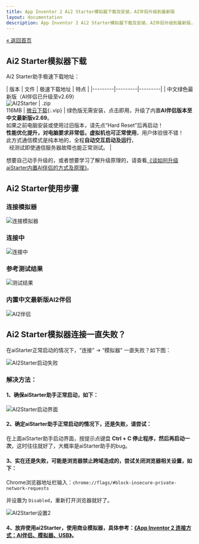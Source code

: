 ```yaml
---
title: App Inventor 2 Ai2 Starter模拟器下载及安装，AI伴侣升级到最新版
layout: documentation
description: App Inventor 2 Ai2 Starter模拟器下载及安装，AI伴侣升级到最新版，ai2Starter下载地址及安装，ai2Starter免安装版下载，AI伴侣升级最新版，常见连接问题解答。
---
```


[&laquo; 返回首页](index.html)

## Ai2 Starter模拟器下载
<!--https://ai2-starter.software.informer.com/download/-->
<!--https://share.weiyun.com/MYlivorr-->

Ai2 Starter助手极速下载地址：

|   版本    | 文件 | 极速下载地址	  | 特点  |
|---------|---------|---------|
|    中文绿色最新版（AI伴侣已升级至v2.69）<br/> ![AI2Starter](images/AI2Starter.png)   | .zip<br/>116MB |    [微云下载](https://share.weiyun.com/MYlivorr){:.vip}      |   绿色版无需安装，点击即用，升级了内置**AI伴侣版本至中文最新版v2.69**。<br/>如果之前电脑安装或使用过旧版本，请先点“Hard Reset”后再启动！<br/>**性能优化提升，对电脑要求非常低，虚拟机也可正常使用**，用户体验很不错！<br/>此方式通信模式是纯本地的，全程**自动交互启动及运行**，<br/>&nbsp;&nbsp;经测试即使通信服务器故障也能正常测试。      |

想要自己动手升级的，或者想要学习了解升级原理的，请查看[《谈如何升级aiStarter内置AI伴侣的方式及原理》](https://bbs.tsingfun.com/thread-1437-1-1.html?f=ai2_starter)。

## Ai2 Starter使用步骤

### 连接模拟器
![连接模拟器](images/连接模拟器.png)

### 连接中
![连接中](images/连接中.png)

### 参考测试结果
![测试结果](images/测试结果.png)

### 内置中文最新版AI2伴侣
![AI2伴侣](images/AI2伴侣.png)

## Ai2 Starter模拟器连接一直失败？

在aiStarter正常启动的情况下，“连接” -> “模拟器” 一直失败？如下图：

![AI2Starter启动失败](images/AI2Starter启动失败.png)

### 解决方法：

#### 1、确保aiStarter助手正常启动，如下：

![AI2Starter启动界面](images/AI2Starter启动界面.png)

#### 2、确定aiStarter助手正常启动的情况下，还是失败，请尝试：

在上面aiStarter助手启动界面，按提示点键盘 **Ctrl + C 停止程序，然后再启动一次**，这时往往就好了，大概率是aiStarter助手的bug。

#### 3、实在还是失败，可能是浏览器禁止跨域造成的，尝试关闭浏览器相关设置，如下：

Chrome浏览器地址栏输入：`chrome://flags/#block-insecure-private-network-requests`

<!--![AI2Starter设置1](images/AI2Starter设置1.png)

在搜索栏搜索  Block insecure private network requests   -->

并设置为 `Disabled`，重新打开浏览器就好了。

![AI2Starter设置2](images/AI2Starter设置2.png)

#### 4、放弃使用ai2Starter，使用商业模拟器，具体参考：[《App Inventor 2 连接方式：AI伴侣、模拟器、USB》](connect.html)。
